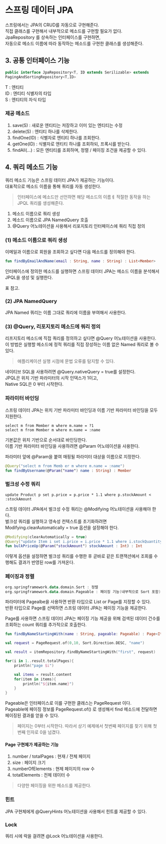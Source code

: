 # 스프링 데이터 JPA

스프링에서는 JPA의 CRUD를 자동으로 구현해준다.   
직접 클래스를 구현해서 내부적으로 메소드를 구현할 필요가 없다.    
JpaRepository 를 상속하는 인터페이스를 구현하면,    
자동으로 메소드 이름에 따라 동작하는 메소드를 구현한 클래스를 생성해준다.

## 3. 공통 인터페이스 기능
```java
public interface JpaRepository<T, ID extends Serilizable> extends 
PagingAndSortingRepository<T,ID>
```   

T : 엔티티   
ID : 엔티티 식별자의 타입    
S : 엔티티의 자식 타입

### 제공 메소드
1. save(S) : 새로운 엔티티는 저장하고 이미 있는 엔티티는 수정
2. delete(S) : 엔티티 하나를 삭제한다.
3. findOne(ID) : 식별자로 엔티티 하나를 조회한다.   
4. getOne(ID) : 식별자로 엔티티 하나를 조회하되, 프록시를 받는다.   
5. findAll(...) : 모든 엔티티를 조회하며, 정렬 / 페이징 조건을 제공할 수 있다. 

## 4. 쿼리 메소드 기능
쿼리 메소드 기능은 스프링 데이터 JPA가 제공하는 기능이다.   
대표적으로 메소드 이름을 통해 쿼리를 자동 생성한다.   

> 인터페이스에 메소드만 선언하면 해당 메소드의 이름ㅔ 적절한 동작을 하는 JPQL 쿼리를 생성해준다.   

1. 메소드 이름으로 쿼리 생성
2. 메소드 이름으로 JPA NamedQuery 호출
3. @Query 어노테이션을 사용해서 리포지토리 인터페이스에 쿼리 직접 정의

### (1) 메소드 이름으로 쿼리 생성
이메일과 이름으로 회원을 조회하고 싶다면 다음 메소드를 정의해야 한다.   
```kotlin
fun findByEmailAndName(email : String, name : String) : List<Member>
```

인터페이스에 정의한 메소드를 실행하면 스프링 데이터 JPA는 메소드 이름을 분석해서 JPQL을 생성 및 실행한다.   

표 참고.

### (2) JPA NamedQuery
JPA Named 쿼리는 이름 그대로 쿼리에 이름을 부여해서 사용한다.   

### (3) @Query, 리포지토리 메소드에 쿼리 정의
리프지토리 메소드에 직접 쿼리를 정의하고 싶다면 @Query 어노테이션을 사용한다.   
이 방법은 실행할 메소드에 정적 쿼리를 직접 장성하는 이름 없은 Named 쿼리로 볼 수 있다.   

> 애플리케이션 실행 시점에 문법 오류를 탐지할 수 있다.  

네이티브 SQL을 사용하려면 @Query.nativeQuery = true를 설정한다.   
JPQL은 위치 기반 파라미터의 시작 인덱스가 1이고,   
Native SQL은 0 부터 시작한다.    

### 파라미터 바인딩
스프링 데이터 JPA는 위치 기반 파라미터 바인딩과 이름 기반 파라미터 바인딩을 모두 지원한다.
```jpaql
select m from Member m where m.name = ?1 
select m from Member m where m.name = :name
```

기본값은 위치 기반으로 순서대로 바인딩한다.   
이름 기반 파라미터 바인딩을 사용하려면 @Param 어노테이션을 사용한다.   

파라미터 앞에 @Param을 붙여 매핑될 파라미터 대상을 이름으로 지정한다.  

```kotlin
@Query("select m from Memb er m where m.name = :name")
fun findByUsername(@Param("name") name : String) : Member
```

### 벌크성 수정 쿼리

```jpaql
update Product p set p.price = p.price * 1.1 where p.stockAmount < :stockAmount
```

스프링 데이터 JPA에서 벌크성 수정 쿼리는 @Modifying 어노테이션을 사용해야 한다.   
벌크성 쿼리를 실행하고 영속성 컨텍스트를 초기화하려면 Modifying.clearAutomatically = true 옵션을 설정해야 한다.   

```kotlin
@Modifying(clearAutomatically = true)
@Query("update Item i set i.price = i.price * 1.1 where i.stockQuantity < :stockAmount")
fun bulkPriceUp(@Param("stockAmount") stockAmount : Int) : Int
```

이렇게 옵션을 설정하면 벌크성 쿼리를 수행한 후 곧바로 같은 트랜잭션에서 조회를 수행해도 결과가 반영된 row를 가져온다.   

### 페이징과 정렬

```kotlin
org.springframework.data.domain.Sort : 정렬
org.springframework.data.domain.Pageable : 페이징 기능(내부적으로 Sort 포함)
```

파라미터에 Pagealbe을 사용하면 반환 타입으로 List or Page를 지정할 수 있다.   
반환 타입으로 Page를 선택하면 스프링 데이터 JPA는 페이징 기능을 제공한다.   

Page를 사용하면 스프링 데이터 JPA는 페이징 기능 제공을 위해 검색된 데이터 건수를 조회하는 count 쿼리를 추가적으로 호출한다.   

```kotlin
fun findByNameStartingWith(name : String, pageable: Pageable) : Page<Item>
```

```kotlin
val request = PageRequest.of(0,10, Sort.Direction.DESC, "name")

val result = itemRepository.findByNameStartingWith("first", request)

for(i in 1..result.totalPages){
    println("page $i")

    val items = result.content
    for(item in items){
        println("${item.name}")
    }
}
```

Pageable은 인터페이스로 이를 구현한 클래스는 PageRequest 이다.   
Pageable에 페이징 정보를 PageRequest.of() 로 생성해서 find 메소드에 전달하면 페이징된 결과를 얻을 수 있다.   

> 페이지는 0부터 시작한다. 따라서 상기 예제에서 첫번째 페이지를 찾기 위해 첫번째 인자로 0을 넘겼다.   

#### Page<T> 구현체가 제공하는 기능
1. number / totalPages : 현재 / 전체 페이지
2. size : 페이지 크기
3. numberOfElements : 현제 페이지의 row 수
4. totalElements : 전체 데이터 수

> 다양한 페이징을 위한 메소드를 제공한다.

### 힌트
JPA 구현체에게 @QueryHints 어노테이션을 사용해서 힌트를 제공할 수 있다.   

### Lock
쿼리 시에 락을 걸려면 @Lock 어노테이션을 사용한다.
